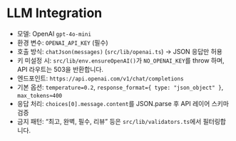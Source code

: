 # LLM Integration

- 모델: OpenAI `gpt-4o-mini`
- 환경 변수: `OPENAI_API_KEY` (필수)
- 호출 방식: `chatJson(messages)` (`src/lib/openai.ts`) → JSON 응답만 허용
- 키 미설정 시: `src/lib/env.ensureOpenAI()`가 `NO_OPENAI_KEY`를 throw 하며, API 라우트는 503을 반환합니다.
- 엔드포인트: `https://api.openai.com/v1/chat/completions`
- 기본 옵션: `temperature=0.2`, `response_format={ type: "json_object" }`, `max_tokens≈400`
- 응답 처리: `choices[0].message.content`를 JSON.parse 후 API 레이어 스키마 검증
- 금지 패턴: “최고, 완벽, 필수, 리뷰” 등은 `src/lib/validators.ts`에서 필터링합니다.
